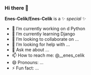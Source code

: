 ### Hi there 👋


**Enes-Celik/Enes-Celik** is a ✨ _special_ ✨ 


- 🔭 I’m currently working on d Python
- 🌱 I’m currently learning Django
- 👯 I’m looking to collaborate on ...
- 🤔 I’m looking for help with ...
- 💬 Ask me about ...
- 📫 How to reach me: @__enes_celik
- 😄 Pronouns: ...
- ⚡ Fun fact: ...

